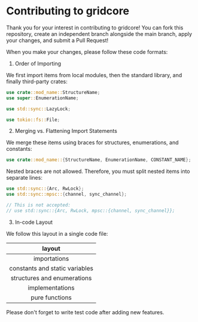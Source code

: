 # Contributing to gridcore

Thank you for your interest in contributing to gridcore! You can fork this
repository, create an independent branch alongside the main branch, apply your
changes, and submit a Pull Request!

When you make your changes, please follow these code formats:

1. Order of Importing

We first import items from local modules, then the standard library, and finally
third-party crates:

```rust
use crate::mod_name::StructureName;
use super::EnumerationName;

use std::sync::LazyLock;

use tokio::fs::File;
```

2. Merging vs. Flattening Import Statements

We merge these items using braces for structures, enumerations, and constants:

```rust
use crate::mod_name::{StructureName, EnumerationName, CONSTANT_NAME};
```

Nested braces are not allowed. Therefore, you must split nested items into
separate lines:

```rust
use std::sync::{Arc, RwLock};
use std::sync::mpsc::{channel, sync_channel};

// This is not accepted:
// use std::sync::{Arc, RwLock, mpsc::{channel, sync_channel}};
```

3. In-code Layout

We follow this layout in a single code file:

|             layout             |
| :----------------------------: |
|          importations          |
| constants and static variables |
|  structures and enumerations   |
|        implementations         |
|         pure functions         |

Please don't forget to write test code after adding new features.
